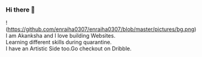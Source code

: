 ### Hi there 👋

<!--
**enraiha0307/enraiha0307** is a ✨ _special_ ✨ repository because its `README.md` (this file) appears on your GitHub profile.

Here are some ideas to get you started:

- 🔭 I’m currently working on ...
- 🌱 I’m currently learning ...
- 👯 I’m looking to collaborate on ...
- 🤔 I’m looking for help with ...
- 💬 Ask me about ...
- 📫 How to reach me: ...
- 😄 Pronouns: ...
- ⚡ Fun fact:
-->


!(https://github.com/enraiha0307/enraiha0307/blob/master/pictures/bg.png)
I am Akanksha and I love building Websites.<br>
Learning different skills during quarantine.<br>
I have an Artistic Side too.Go checkout on Dribble.
  
  
